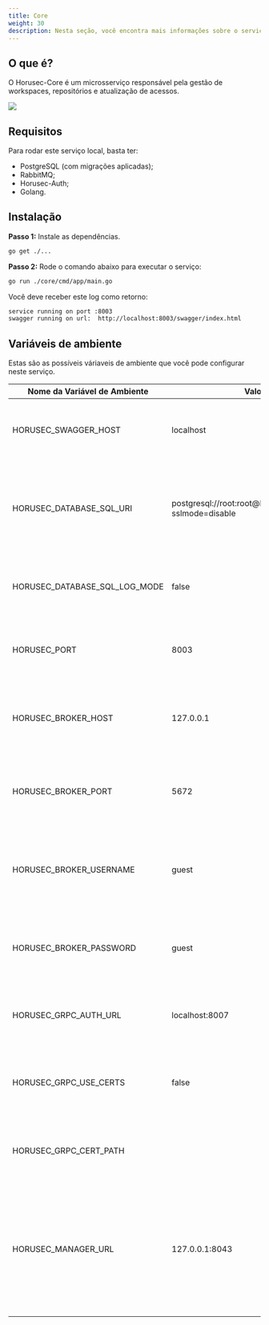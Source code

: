 ```yaml
---
title: Core
weight: 30
description: Nesta seção, você encontra mais informações sobre o serviço Horusec-Core.
---
```


## **O que é?**

O Horusec-Core é um microsserviço responsável pela gestão de workspaces, repositórios e atualização de acessos. 

![](/docs/ptbr/web/services/core/0-arquitecture.png)

## **Requisitos**

Para rodar este serviço local, basta ter:

* PostgreSQL (com migrações aplicadas);
* RabbitMQ;
* Horusec-Auth;
* Golang.

## **Instalação** 

**Passo 1:** Instale as dependências.

```bash
go get ./...
```
**Passo 2:** Rode o comando abaixo para executar o serviço: 

```bash
go run ./core/cmd/app/main.go
```

Você deve receber este log como retorno: 

```bash
service running on port :8003
swagger running on url:  http://localhost:8003/swagger/index.html
```

## **Variáveis de ambiente**

Estas são as possíveis váriaveis de ambiente que você pode configurar neste serviço.

| Nome da Variável de Ambiente                 | Valor Default                                                     | Descrição                                                  |
|----------------------------------|------------------------------------------------------------------|--------------------------------------------------------------|
| HORUSEC_SWAGGER_HOST             | localhost                                                        | Esta variável de ambiente obtém o host que estará disponível no swagger.| 
| HORUSEC_DATABASE_SQL_URI         | postgresql://root:root@localhost:5432/horusec_db?sslmode=disable | Obtém o URI (identificador uniforme de recursos) para conectar ao banco de dados POSTGRES. |
| HORUSEC_DATABASE_SQL_LOG_MODE    | false                                                            | Esta variável de ambiente obtém o valor para habilitar logs no POSTGRES. |
| HORUSEC_PORT                     | 8003                                                             | Esta variável de ambiente obtém a porta que o serviço irá iniciar. |
| HORUSEC_BROKER_HOST              | 127.0.0.1                                                        | Esta variável de ambiente obtém o host para se conectar ao broker RABBITMQ. | 
| HORUSEC_BROKER_PORT              | 5672                                                             | Esta variável de ambiente obtém porta para conectar no broker RABBITMQ. |
| HORUSEC_BROKER_USERNAME          | guest                                                            | Esta variável de ambiente obtém o nome de usuário para se conectar no broker RABBITMQ. |
| HORUSEC_BROKER_PASSWORD          | guest                                                            | Esta variável de ambiente obtém a senha para se conectar no broker RABBITMQ. |
| HORUSEC_GRPC_AUTH_URL            | localhost:8007                                                   | Esta variável de ambiente obtém a URL `horusec-auth` de conexão com o GRPC |
| HORUSEC_GRPC_USE_CERTS           | false                                                            | Esta variável de ambiente valida se o uso de certificados no GRPC está ativo ou não. |
| HORUSEC_GRPC_CERT_PATH           |                                                                  | Esta variável de ambiente obtém o caminho do certificado GRPC. |
| HORUSEC_MANAGER_URL    | 127.0.0.1:8043                                                           | Esta variável de ambiente representa onde está exposto o horusec-manager. Quando enviar um e-mail será redirecionado para este link. |
